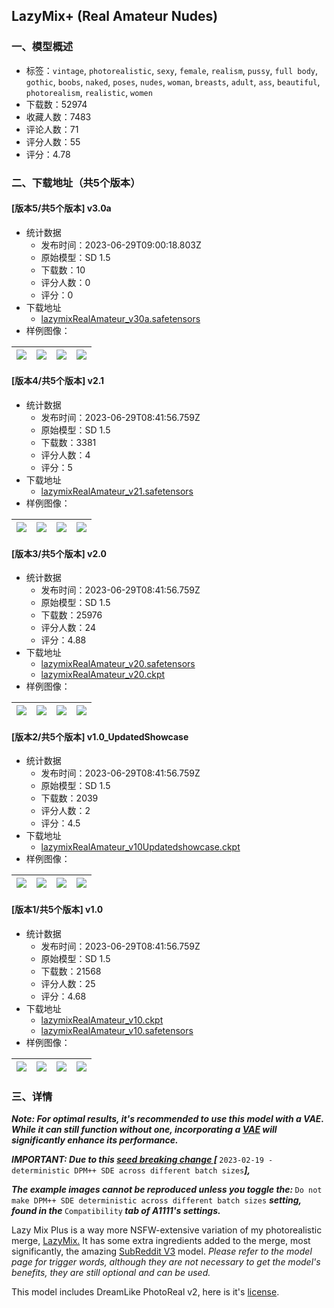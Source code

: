 ## LazyMix+ (Real Amateur Nudes) 
### 一、模型概述

- 标签：`vintage`, `photorealistic`, `sexy`, `female`, `realism`, `pussy`, `full body`, `gothic`, `boobs`, `naked`, `poses`, `nudes`, `woman`, `breasts`, `adult`, `ass`, `beautiful`, `photorealism`, `realistic`, `women`
- 下载数：52974
- 收藏人数：7483
- 评论人数：71
- 评分人数：55
- 评分：4.78

### 二、下载地址（共5个版本）

#### [版本5/共5个版本] v3.0a

- 统计数据
  - 发布时间：2023-06-29T09:00:18.803Z
  - 原始模型：SD 1.5
  - 下载数：10
  - 评分人数：0
  - 评分：0
- 下载地址
  - [lazymixRealAmateur_v30a.safetensors](https://civitai.com/api/download/models/106464)
- 样例图像：

| <img src="https://image.civitai.com/xG1nkqKTMzGDvpLrqFT7WA/40ec4587-4b0a-4399-8422-ac2a9081415b/width=450/1332044.jpeg" /> | <img src="https://image.civitai.com/xG1nkqKTMzGDvpLrqFT7WA/de579910-cf0c-42f1-a178-09a763779661/width=450/1332056.jpeg" /> | <img src="https://image.civitai.com/xG1nkqKTMzGDvpLrqFT7WA/3dd40ab0-4111-43a8-a5a7-c45177eb1913/width=450/1332075.jpeg" /> | <img src="https://image.civitai.com/xG1nkqKTMzGDvpLrqFT7WA/03d523d0-f2fd-43b7-ab6c-0946e6567125/width=450/1332049.jpeg" /> |
| ---- | ---- | ---- | ---- |

#### [版本4/共5个版本] v2.1

- 统计数据
  - 发布时间：2023-06-29T08:41:56.759Z
  - 原始模型：SD 1.5
  - 下载数：3381
  - 评分人数：4
  - 评分：5
- 下载地址
  - [lazymixRealAmateur_v21.safetensors](https://civitai.com/api/download/models/106411)
- 样例图像：

| <img src="https://image.civitai.com/xG1nkqKTMzGDvpLrqFT7WA/a2aad270-c1dc-4595-9a1f-627a2065cfc2/width=450/1331198.jpeg" /> | <img src="https://image.civitai.com/xG1nkqKTMzGDvpLrqFT7WA/0ee8c1d7-2774-45ce-9a1d-f331a764e1ae/width=450/1331208.jpeg" /> | <img src="https://image.civitai.com/xG1nkqKTMzGDvpLrqFT7WA/8c369cf7-afbf-4620-9132-6c8de153c486/width=450/1331200.jpeg" /> | <img src="https://image.civitai.com/xG1nkqKTMzGDvpLrqFT7WA/3c178082-c998-4bd0-8374-a6aa407a3117/width=450/1331199.jpeg" /> |
| ---- | ---- | ---- | ---- |

#### [版本3/共5个版本] v2.0

- 统计数据
  - 发布时间：2023-06-29T08:41:56.759Z
  - 原始模型：SD 1.5
  - 下载数：25976
  - 评分人数：24
  - 评分：4.88
- 下载地址
  - [lazymixRealAmateur_v20.safetensors](https://civitai.com/api/download/models/56401)
  - [lazymixRealAmateur_v20.ckpt](https://civitai.com/api/download/models/56401?type=Model&format=PickleTensor&size=full&fp=fp32)
- 样例图像：

| <img src="https://image.civitai.com/xG1nkqKTMzGDvpLrqFT7WA/113ddcb1-89a0-4018-c29a-4df9009a2b00/width=450/611354.jpeg" /> | <img src="https://image.civitai.com/xG1nkqKTMzGDvpLrqFT7WA/2510dce0-350f-42af-a580-624466a9f900/width=450/611397.jpeg" /> | <img src="https://image.civitai.com/xG1nkqKTMzGDvpLrqFT7WA/10a5179d-aaf9-4b5a-b7e4-8cb76d715100/width=450/611357.jpeg" /> | <img src="https://image.civitai.com/xG1nkqKTMzGDvpLrqFT7WA/46600b6c-4193-4853-0b71-06e634600e00/width=450/611350.jpeg" /> |
| ---- | ---- | ---- | ---- |

#### [版本2/共5个版本] v1.0_UpdatedShowcase

- 统计数据
  - 发布时间：2023-06-29T08:41:56.759Z
  - 原始模型：SD 1.5
  - 下载数：2039
  - 评分人数：2
  - 评分：4.5
- 下载地址
  - [lazymixRealAmateur_v10Updatedshowcase.ckpt](https://civitai.com/api/download/models/54237)
- 样例图像：

| <img src="https://image.civitai.com/xG1nkqKTMzGDvpLrqFT7WA/ddffe835-491a-4a1d-6639-2a34af0ee000/width=450/588428.jpeg" /> | <img src="https://image.civitai.com/xG1nkqKTMzGDvpLrqFT7WA/5476e9af-364a-46e1-5691-c6f09c741f00/width=450/588430.jpeg" /> | <img src="https://image.civitai.com/xG1nkqKTMzGDvpLrqFT7WA/b528fc88-04cb-4bb7-8681-ea19e9853300/width=450/588431.jpeg" /> | <img src="https://image.civitai.com/xG1nkqKTMzGDvpLrqFT7WA/ee04c3f5-e9b0-4db0-db28-db61b6ca6c00/width=450/588439.jpeg" /> |
| ---- | ---- | ---- | ---- |

#### [版本1/共5个版本] v1.0

- 统计数据
  - 发布时间：2023-06-29T08:41:56.759Z
  - 原始模型：SD 1.5
  - 下载数：21568
  - 评分人数：25
  - 评分：4.68
- 下载地址
  - [lazymixRealAmateur_v10.ckpt](https://civitai.com/api/download/models/12996?type=Model&format=PickleTensor&size=full&fp=fp16)
  - [lazymixRealAmateur_v10.safetensors](https://civitai.com/api/download/models/12996)
- 样例图像：

| <img src="https://image.civitai.com/xG1nkqKTMzGDvpLrqFT7WA/e4bd4b8e-c8a6-40ac-9a18-6f5ad30ba300/width=450/130541.jpeg" /> | <img src="https://image.civitai.com/xG1nkqKTMzGDvpLrqFT7WA/478c1c8b-80b3-4924-d577-3421781ff600/width=450/144930.jpeg" /> | <img src="https://image.civitai.com/xG1nkqKTMzGDvpLrqFT7WA/4f427fcd-0373-4c27-a139-5c4f593d2500/width=450/130330.jpeg" /> | <img src="https://image.civitai.com/xG1nkqKTMzGDvpLrqFT7WA/8c945602-5860-4aae-079b-0dfbb8172b00/width=450/125289.jpeg" /> |
| ---- | ---- | ---- | ---- |


### 三、详情
<p><strong><em>Note: For optimal results, it's recommended to use this model with a VAE. While it can still function without one, incorporating a </em></strong><a target="_blank" rel="ugc" href="https://huggingface.co/stabilityai/sd-vae-ft-mse-original/tree/main"><strong><em>VAE</em></strong></a><strong><em> will significantly enhance its performance.</em></strong></p><p></p><p><strong><em>IMPORTANT: Due to this </em></strong><a target="_blank" rel="ugc" href="https://github.com/AUTOMATIC1111/stable-diffusion-webui/wiki/Seed-breaking-changes#2023-02-19---deterministic-dpm-sde-across-different-batch-sizes"><strong><em>seed breaking change [</em></strong></a><strong><em> </em></strong><code>2023-02-19 - deterministic DPM++ SDE across different batch sizes</code><a target="_blank" rel="ugc" href="https://github.com/AUTOMATIC1111/stable-diffusion-webui/wiki/Seed-breaking-changes#2023-02-19---deterministic-dpm-sde-across-different-batch-sizes"><strong><em>]</em></strong></a><strong><em>, </em></strong></p><p><strong><em>The example images cannot be reproduced unless you toggle the: </em></strong><code>Do not make DPM++ SDE deterministic across different batch sizes</code> <strong><em>setting, found in the </em></strong><code>Compatibility</code><strong><em> tab of A1111's settings.</em></strong></p><p></p><p>Lazy Mix Plus is a way more NSFW-extensive variation of my photorealistic merge, <a target="_blank" rel="ugc" href="https://civitai.com/models/8175/lazymix">LazyMix.</a> It has some extra ingredients added to the merge, most significantly, the amazing <a target="_blank" rel="ugc" href="https://civitai.com/models/5308/subreddit-v3">SubReddit V3</a> model. <em>Please refer to the model page for trigger words, although they are not necessary to get the model's benefits, they are still optional and can be used.</em></p><p></p><p>This model includes DreamLike PhotoReal v2, here is it's <a target="_blank" rel="ugc" href="https://huggingface.co/dreamlike-art/dreamlike-photoreal-2.0/blob/main/LICENSE.md">license</a>.</p>